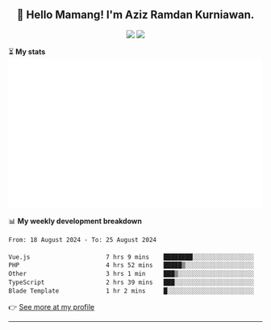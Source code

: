 <h2 align="center">👋 Hello Mamang! I'm Aziz Ramdan Kurniawan.</h2>  
<p align="center">
  <img src="https://komarev.com/ghpvc/?username=azizramdan">
  <img src="https://wakatime.com/badge/user/90056fa0-4c31-4eca-954e-2a3ac05896f9.svg">
</p>
    
⏳ **My stats**  
![](https://raw.githubusercontent.com/azizramdan/github-stats/master/generated/overview.svg#gh-dark-mode-only)

📊 **My weekly development breakdown**
<!--START_SECTION:waka-->

```txt
From: 18 August 2024 - To: 25 August 2024

Vue.js                     7 hrs 9 mins    ████████░░░░░░░░░░░░░░░░░   31.44 %
PHP                        4 hrs 52 mins   █████▒░░░░░░░░░░░░░░░░░░░   21.40 %
Other                      3 hrs 1 min     ███▒░░░░░░░░░░░░░░░░░░░░░   13.29 %
TypeScript                 2 hrs 39 mins   ███░░░░░░░░░░░░░░░░░░░░░░   11.64 %
Blade Template             1 hr 2 mins     █░░░░░░░░░░░░░░░░░░░░░░░░   04.57 %
```

<!--END_SECTION:waka-->
👉 [See more at my profile](https://wakatime.com/@azizramdan)
***
